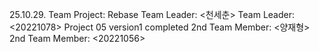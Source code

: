 25.10.29. Team Project: Rebase
Team Leader: <천세춘>
Team Leader: <20221078>
Project 05 version1 completed
2nd Team Member: <양재형>
2nd Team Member: <20221056>
